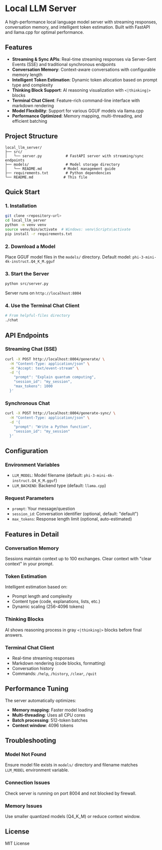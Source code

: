 # Local LLM Server

A high-performance local language model server with streaming responses, conversation memory, and intelligent token estimation. Built with FastAPI and llama.cpp for optimal performance.

## Features

- **Streaming & Sync APIs**: Real-time streaming responses via Server-Sent Events (SSE) and traditional synchronous endpoints
- **Conversation Memory**: Context-aware conversations with configurable memory length
- **Intelligent Token Estimation**: Dynamic token allocation based on prompt type and complexity
- **Thinking Block Support**: AI reasoning visualization with `<|thinking|>` blocks
- **Terminal Chat Client**: Feature-rich command-line interface with markdown rendering
- **Model Flexibility**: Support for various GGUF models via llama.cpp
- **Performance Optimized**: Memory mapping, multi-threading, and efficient batching

## Project Structure

```
local_llm_server/
├── src/
│   └── server.py           # FastAPI server with streaming/sync endpoints
├── models/                 # Model storage directory
│   └── README.md          # Model management guide
├── requirements.txt        # Python dependencies
└── README.md              # This file
```

## Quick Start

### 1. Installation

```bash
git clone <repository-url>
cd local_llm_server
python -m venv venv
source venv/bin/activate  # Windows: venv\Scripts\activate
pip install -r requirements.txt
```

### 2. Download a Model

Place GGUF model files in the `models/` directory. Default model: `phi-3-mini-4k-instruct.Q4_K_M.gguf`

### 3. Start the Server

```bash
python src/server.py
```

Server runs on `http://localhost:8004`

### 4. Use the Terminal Chat Client

```bash
# From helpful-files directory
./chat
```

## API Endpoints

### Streaming Chat (SSE)
```bash
curl -X POST http://localhost:8004/generate/ \
  -H "Content-Type: application/json" \
  -H "Accept: text/event-stream" \
  -d '{
    "prompt": "Explain quantum computing",
    "session_id": "my_session",
    "max_tokens": 1000
  }'
```

### Synchronous Chat
```bash
curl -X POST http://localhost:8004/generate-sync/ \
  -H "Content-Type: application/json" \
  -d '{
    "prompt": "Write a Python function",
    "session_id": "my_session"
  }'
```

## Configuration

### Environment Variables

- `LLM_MODEL`: Model filename (default: `phi-3-mini-4k-instruct.Q4_K_M.gguf`)
- `LLM_BACKEND`: Backend type (default: `llama.cpp`)

### Request Parameters

- `prompt`: Your message/question
- `session_id`: Conversation identifier (optional, default: "default")
- `max_tokens`: Response length limit (optional, auto-estimated)

## Features in Detail

### Conversation Memory
Sessions maintain context up to 100 exchanges. Clear context with "clear context" in your prompt.

### Token Estimation
Intelligent estimation based on:
- Prompt length and complexity
- Content type (code, explanations, lists, etc.)
- Dynamic scaling (256-4096 tokens)

### Thinking Blocks
AI shows reasoning process in gray `<|thinking|>` blocks before final answers.

### Terminal Chat Client
- Real-time streaming responses
- Markdown rendering (code blocks, formatting)
- Conversation history
- Commands: `/help`, `/history`, `/clear`, `/quit`

## Performance Tuning

The server automatically optimizes:
- **Memory mapping**: Faster model loading
- **Multi-threading**: Uses all CPU cores
- **Batch processing**: 512-token batches
- **Context window**: 4096 tokens

## Troubleshooting

### Model Not Found
Ensure model file exists in `models/` directory and filename matches `LLM_MODEL` environment variable.

### Connection Issues
Check server is running on port 8004 and not blocked by firewall.

### Memory Issues
Use smaller quantized models (Q4_K_M) or reduce context window.

## License

MIT License